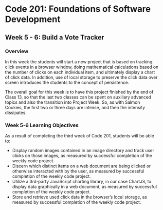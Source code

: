 # Code 201: Foundations of Software Development

## Week 5 - 6: Build a Vote Tracker

### Overview
In this week the students will start a new project that is based on tracking click events in a browser window, doing mathematical calculations based on the number of clicks on each individual item, and ultimately display a chart of click data. In addition, use of local storage to preserve the click data over screen introduces the students to the concept of persistence.

The overall goal for this week is to have this project finished by the end of Class 13, so that the last two classes can be spent on auxiliary advanced topics and also the transition into Project Week. So, as with Salmon Cookies, the first two or three days are intense, and then the intensity dissipates.

### Week 5-6 Learning Objectives
As a result of completing the third week of Code 201, students will be able to:
* Display random images contained in an image directory and track user clicks on those images, as measured by successful completion of the weekly code project.
* Discern which distinct items on a web document are being clicked or otherwise interacted with by the user, as measured by successful completion of the weekly code project.
* Utilize a 3rd-party JavaScript charting library, in our case ChartJS, to display data graphically in a web document, as measured by successful completion of the weekly code project.
* Store and retrieve used click data in the browser’s local storage, as measured by successful completion of the weekly code project.
